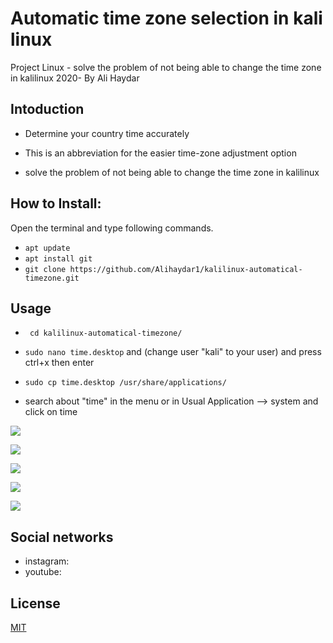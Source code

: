 # Automatic time zone selection in kali linux

Project Linux - solve the problem of not being able to change the time zone  in kalilinux 2020- By Ali Haydar


## Intoduction

- Determine your country time accurately

- This is an abbreviation for the easier time-zone adjustment option

- solve the problem of not being able to change the time zone  in kalilinux

## How to Install:
Open the terminal and type following commands.


- ```apt update```
- ```apt install git```
- ```git clone https://github.com/Alihaydar1/kalilinux-automatical-timezone.git```


## Usage

- ``` cd kalilinux-automatical-timezone/```

- ``` sudo nano time.desktop ```
and (change user "kali" to your user)
and press ctrl+x then enter
- ```sudo cp time.desktop /usr/share/applications/```

- search about "time" in the menu 
or in Usual Application  -->  system and click on time

![](https://www.mediafire.com/convkey/1334/mggd4bt9af0dvs9zg.jpg)

![](https://www.mediafire.com/convkey/250b/mnn600cauln2p3k6g.jpg)

![](https://www.mediafire.com/convkey/1334/mggd4bt9af0dvs9zg.jpg)

![](https://www.mediafire.com/convkey/1334/mggd4bt9af0dvs9zg.jpg)

![](https://www.mediafire.com/convkey/1334/mggd4bt9af0dvs9zg.jpg)

## Social networks
 
- instagram:
- youtube:

## License
[MIT](https://choosealicense.com/licenses/mit/)
